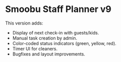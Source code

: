 # Smoobu Staff Planner v9

This version adds:
- Display of next check-in with guests/kids.
- Manual task creation by admin.
- Color-coded status indicators (green, yellow, red).
- Timer UI for cleaners.
- Bugfixes and layout improvements.
